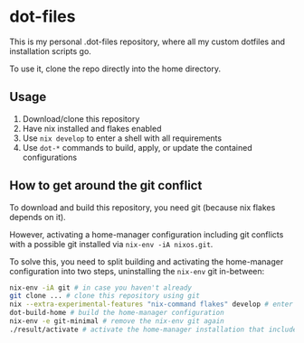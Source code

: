 # dot-files
This is my personal .dot-files repository, where all my custom dotfiles and installation scripts go. 

To use it, clone the repo directly into the home directory.

## Usage

1. Download/clone this repository
2. Have nix installed and flakes enabled
3. Use `nix develop` to enter a shell with all requirements
4. Use `dot-*` commands to build, apply, or update the contained configurations

## How to get around the git conflict

To download and build this repository, you need git (because nix flakes depends on it).

However, activating a home-manager configuration including git conflicts with a possible git installed via `nix-env -iA nixos.git`.

To solve this, you need to split building and activating the home-manager configuration into two steps, uninstalling the `nix-env` git in-between:

```sh
nix-env -iA git # in case you haven't already
git clone ... # clone this repository using git
nix --extra-experimental-features "nix-command flakes" develop # enter a nix shell (enabling required experimental nix features)
dot-build-home # build the home-manager configuration
nix-env -e git-minimal # remove the nix-env git again
./result/activate # activate the home-manager installation that includes git
```

